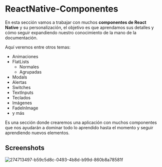 # ReactNative-Componentes

En esta sección vamos a trabajar con muchos **componentes de React Native** y su personalización, el objetivo es que aprendamos sus detalles y cómo seguir expandiendo nuestro conocimiento de la mano de la documentación.

Aquí veremos entre otros temas:
- Animaciones
- FlatLists
   - Normales
   - Agrupadas
- Modals
- Alertas
- Switches
- TextInputs
- Teclados
- Imágenes
- FadelnImage
- y más

Es una sección donde crearemos una aplicación con muchos componentes que nos ayudarán a dominar todo lo aprendido hasta el momento y seguir aprendiendo nuevos elementos.

## Screenshots

![274713497-b59c5d8c-0493-4b8d-b99d-860b8a78581f](https://github.com/manuelsalinas-mx/ReactNative-Samples/assets/110424672/8275d728-28a2-419d-bd5e-dd93b9c09e28)

